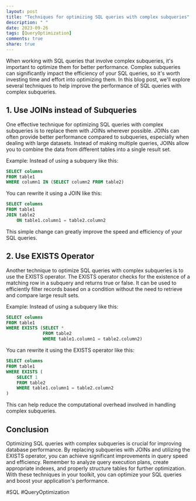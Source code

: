 ```yaml
---
layout: post
title: "Techniques for optimizing SQL queries with complex subqueries"
description: " "
date: 2023-09-26
tags: [QueryOptimization]
comments: true
share: true
---
```


When working with SQL queries that involve complex subqueries, it's important to optimize them for better performance. Complex subqueries can significantly impact the efficiency of your SQL queries, so it's worth investing time and effort into optimizing them. In this blog post, we'll explore several techniques to help improve the performance of SQL queries with complex subqueries.

## 1. Use JOINs instead of Subqueries

One effective technique for optimizing SQL queries with complex subqueries is to replace them with JOINs wherever possible. JOINs can often provide better performance compared to subqueries, especially when dealing with large datasets. Instead of making multiple queries, JOINs allow you to combine the data from different tables into a single result set.

Example: Instead of using a subquery like this:
```sql
SELECT columns
FROM table1
WHERE column1 IN (SELECT column2 FROM table2)
```

You can rewrite it using a JOIN like this:
```sql
SELECT columns
FROM table1
JOIN table2
    ON table1.column1 = table2.column2
```

This simple change can greatly improve the speed and efficiency of your SQL queries.

## 2. Use EXISTS Operator

Another technique to optimize SQL queries with complex subqueries is to use the EXISTS operator. The EXISTS operator checks for the existence of a matching row in a subquery and returns true or false. It can be used to efficiently filter records based on a condition without the need to retrieve and compare large result sets.

Example: Instead of using a subquery like this:
```sql
SELECT columns
FROM table1
WHERE EXISTS (SELECT *
              FROM table2
              WHERE table1.column1 = table2.column2)
```

You can rewrite it using the EXISTS operator like this:
```sql
SELECT columns
FROM table1
WHERE EXISTS (
    SELECT 1
    FROM table2
    WHERE table1.column1 = table2.column2
)
```

This can help reduce the computational overhead involved in handling complex subqueries.

## Conclusion

Optimizing SQL queries with complex subqueries is crucial for improving database performance. By replacing subqueries with JOINs and utilizing the EXISTS operator, you can achieve significant improvements in query speed and efficiency. Remember to analyze query execution plans, create appropriate indexes, and properly structure tables for further optimization. With these techniques in your toolkit, you can optimize your SQL queries and boost your application's performance.

#SQL #QueryOptimization